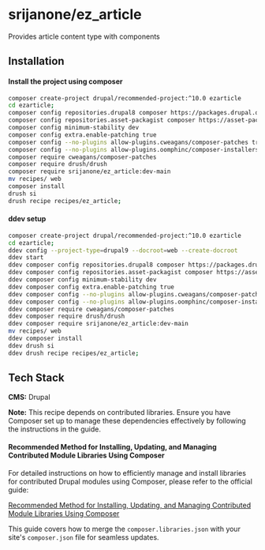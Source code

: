 # srijanone/ez_article

Provides article content type with components


## Installation

#### Install the project using composer 

```bash
composer create-project drupal/recommended-project:^10.0 ezarticle
cd ezarticle;
composer config repositories.drupal8 composer https://packages.drupal.org/8
composer config repositories.asset-packagist composer https://asset-packagist.org
composer config minimum-stability dev
composer config extra.enable-patching true
composer config --no-plugins allow-plugins.cweagans/composer-patches true
composer config --no-plugins allow-plugins.oomphinc/composer-installers-extender true
composer require cweagans/composer-patches
composer require drush/drush
composer require srijanone/ez_article:dev-main
mv recipes/ web
composer install
drush si
drush recipe recipes/ez_article;     
```
#### ddev setup

```bash
composer create-project drupal/recommended-project:^10.0 ezarticle
cd ezarticle;
ddev config --project-type=drupal9 --docroot=web --create-docroot
ddev start
ddev composer config repositories.drupal8 composer https://packages.drupal.org/8
ddev composer config repositories.asset-packagist composer https://asset-packagist.org
ddev composer config minimum-stability dev
ddev composer config extra.enable-patching true
ddev composer config --no-plugins allow-plugins.cweagans/composer-patches true
ddev composer config --no-plugins allow-plugins.oomphinc/composer-installers-extender true
ddev composer require cweagans/composer-patches
ddev composer require drush/drush
ddev composer require srijanone/ez_article:dev-main
mv recipes/ web
ddev composer install
ddev drush si
ddev drush recipe recipes/ez_article;     
```
## Tech Stack

**CMS:** Drupal

**Note:** This recipe depends on contributed libraries. Ensure you have Composer set up to manage these dependencies effectively by following the instructions in the guide.

#### Recommended Method for Installing, Updating, and Managing Contributed Module Libraries Using Composer

For detailed instructions on how to efficiently manage and install libraries for contributed Drupal modules using Composer, please refer to the official guide:

[Recommended Method for Installing, Updating, and Managing Contributed Module Libraries Using Composer](https://www.drupal.org/docs/extending-drupal/recommended-method-for-installing-updating-and-managing-contributed-module-libraries-using-composer)


This guide covers how to merge the `composer.libraries.json` with your site's `composer.json` file for seamless updates.

